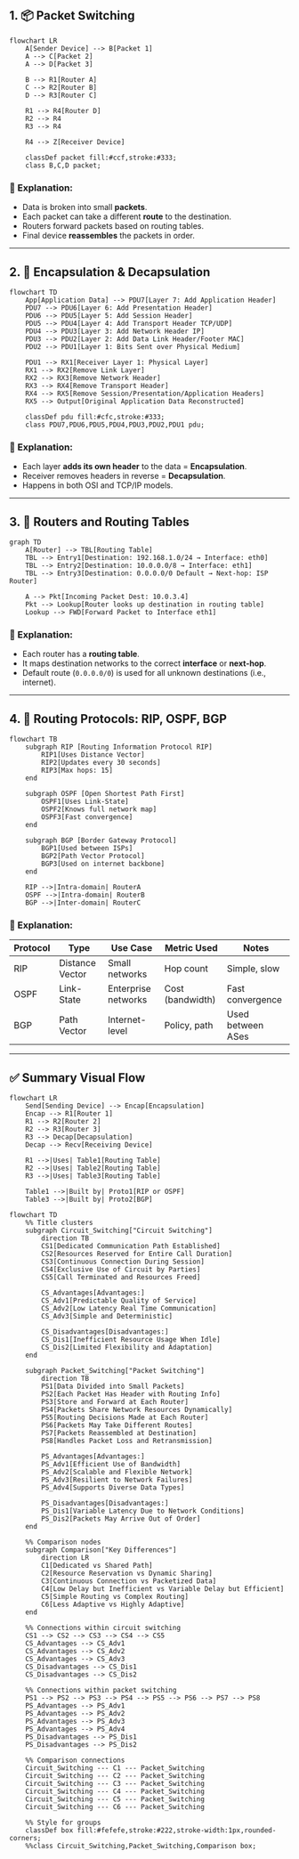 
## 1. 📦 Packet Switching

```mermaid
flowchart LR
    A[Sender Device] --> B[Packet 1]
    A --> C[Packet 2]
    A --> D[Packet 3]
    
    B --> R1[Router A]
    C --> R2[Router B]
    D --> R3[Router C]

    R1 --> R4[Router D]
    R2 --> R4
    R3 --> R4

    R4 --> Z[Receiver Device]

    classDef packet fill:#ccf,stroke:#333;
    class B,C,D packet;
```

### 📘 Explanation:

* Data is broken into small **packets**.
* Each packet can take a different **route** to the destination.
* Routers forward packets based on routing tables.
* Final device **reassembles** the packets in order.

---

## 2. 🧳 Encapsulation & Decapsulation

```mermaid
flowchart TD
    App[Application Data] --> PDU7[Layer 7: Add Application Header]
    PDU7 --> PDU6[Layer 6: Add Presentation Header]
    PDU6 --> PDU5[Layer 5: Add Session Header]
    PDU5 --> PDU4[Layer 4: Add Transport Header TCP/UDP]
    PDU4 --> PDU3[Layer 3: Add Network Header IP]
    PDU3 --> PDU2[Layer 2: Add Data Link Header/Footer MAC]
    PDU2 --> PDU1[Layer 1: Bits Sent over Physical Medium]

    PDU1 --> RX1[Receiver Layer 1: Physical Layer]
    RX1 --> RX2[Remove Link Layer]
    RX2 --> RX3[Remove Network Header]
    RX3 --> RX4[Remove Transport Header]
    RX4 --> RX5[Remove Session/Presentation/Application Headers]
    RX5 --> Output[Original Application Data Reconstructed]

    classDef pdu fill:#cfc,stroke:#333;
    class PDU7,PDU6,PDU5,PDU4,PDU3,PDU2,PDU1 pdu;
```

### 📘 Explanation:

* Each layer **adds its own header** to the data = **Encapsulation**.
* Receiver removes headers in reverse = **Decapsulation**.
* Happens in both OSI and TCP/IP models.

---

## 3. 📡 Routers and Routing Tables

```mermaid
graph TD
    A[Router] --> TBL[Routing Table]
    TBL --> Entry1[Destination: 192.168.1.0/24 → Interface: eth0]
    TBL --> Entry2[Destination: 10.0.0.0/8 → Interface: eth1]
    TBL --> Entry3[Destination: 0.0.0.0/0 Default → Next-hop: ISP Router]

    A --> Pkt[Incoming Packet Dest: 10.0.3.4]
    Pkt --> Lookup[Router looks up destination in routing table]
    Lookup --> FWD[Forward Packet to Interface eth1]
```

### 📘 Explanation:

* Each router has a **routing table**.
* It maps destination networks to the correct **interface** or **next-hop**.
* Default route (`0.0.0.0/0`) is used for all unknown destinations (i.e., internet).

---

## 4. 🧭 Routing Protocols: RIP, OSPF, BGP

```mermaid
flowchart TB
    subgraph RIP [Routing Information Protocol RIP]
        RIP1[Uses Distance Vector]
        RIP2[Updates every 30 seconds]
        RIP3[Max hops: 15]
    end

    subgraph OSPF [Open Shortest Path First]
        OSPF1[Uses Link-State]
        OSPF2[Knows full network map]
        OSPF3[Fast convergence]
    end

    subgraph BGP [Border Gateway Protocol]
        BGP1[Used between ISPs]
        BGP2[Path Vector Protocol]
        BGP3[Used on internet backbone]
    end

    RIP -->|Intra-domain| RouterA
    OSPF -->|Intra-domain| RouterB
    BGP -->|Inter-domain| RouterC
```

### 📘 Explanation:

| Protocol | Type            | Use Case            | Metric Used      | Notes             |
| -------- | --------------- | ------------------- | ---------------- | ----------------- |
| RIP      | Distance Vector | Small networks      | Hop count        | Simple, slow      |
| OSPF     | Link-State      | Enterprise networks | Cost (bandwidth) | Fast convergence  |
| BGP      | Path Vector     | Internet-level      | Policy, path     | Used between ASes |

---

## ✅ Summary Visual Flow

```mermaid
flowchart LR
    Send[Sending Device] --> Encap[Encapsulation]
    Encap --> R1[Router 1]
    R1 --> R2[Router 2]
    R2 --> R3[Router 3]
    R3 --> Decap[Decapsulation]
    Decap --> Recv[Receiving Device]

    R1 -->|Uses| Table1[Routing Table]
    R2 -->|Uses| Table2[Routing Table]
    R3 -->|Uses| Table3[Routing Table]

    Table1 -->|Built by| Proto1[RIP or OSPF]
    Table3 -->|Built by| Proto2[BGP]
```










```mermaid
flowchart TD
    %% Title clusters
    subgraph Circuit_Switching["Circuit Switching"]
        direction TB
        CS1[Dedicated Communication Path Established]
        CS2[Resources Reserved for Entire Call Duration]
        CS3[Continuous Connection During Session]
        CS4[Exclusive Use of Circuit by Parties]
        CS5[Call Terminated and Resources Freed]
        
        CS_Advantages[Advantages:]
        CS_Adv1[Predictable Quality of Service]
        CS_Adv2[Low Latency Real Time Communication]
        CS_Adv3[Simple and Deterministic]
        
        CS_Disadvantages[Disadvantages:]
        CS_Dis1[Inefficient Resource Usage When Idle]
        CS_Dis2[Limited Flexibility and Adaptation]
    end

    subgraph Packet_Switching["Packet Switching"]
        direction TB
        PS1[Data Divided into Small Packets]
        PS2[Each Packet Has Header with Routing Info]
        PS3[Store and Forward at Each Router]
        PS4[Packets Share Network Resources Dynamically]
        PS5[Routing Decisions Made at Each Router]
        PS6[Packets May Take Different Routes]
        PS7[Packets Reassembled at Destination]
        PS8[Handles Packet Loss and Retransmission]

        PS_Advantages[Advantages:]
        PS_Adv1[Efficient Use of Bandwidth]
        PS_Adv2[Scalable and Flexible Network]
        PS_Adv3[Resilient to Network Failures]
        PS_Adv4[Supports Diverse Data Types]

        PS_Disadvantages[Disadvantages:]
        PS_Dis1[Variable Latency Due to Network Conditions]
        PS_Dis2[Packets May Arrive Out of Order]
    end

    %% Comparison nodes
    subgraph Comparison["Key Differences"]
        direction LR
        C1[Dedicated vs Shared Path]
        C2[Resource Reservation vs Dynamic Sharing]
        C3[Continuous Connection vs Packetized Data]
        C4[Low Delay but Inefficient vs Variable Delay but Efficient]
        C5[Simple Routing vs Complex Routing]
        C6[Less Adaptive vs Highly Adaptive]
    end

    %% Connections within circuit switching
    CS1 --> CS2 --> CS3 --> CS4 --> CS5
    CS_Advantages --> CS_Adv1
    CS_Advantages --> CS_Adv2
    CS_Advantages --> CS_Adv3
    CS_Disadvantages --> CS_Dis1
    CS_Disadvantages --> CS_Dis2

    %% Connections within packet switching
    PS1 --> PS2 --> PS3 --> PS4 --> PS5 --> PS6 --> PS7 --> PS8
    PS_Advantages --> PS_Adv1
    PS_Advantages --> PS_Adv2
    PS_Advantages --> PS_Adv3
    PS_Advantages --> PS_Adv4
    PS_Disadvantages --> PS_Dis1
    PS_Disadvantages --> PS_Dis2

    %% Comparison connections
    Circuit_Switching --- C1 --- Packet_Switching
    Circuit_Switching --- C2 --- Packet_Switching
    Circuit_Switching --- C3 --- Packet_Switching
    Circuit_Switching --- C4 --- Packet_Switching
    Circuit_Switching --- C5 --- Packet_Switching
    Circuit_Switching --- C6 --- Packet_Switching

    %% Style for groups
    classDef box fill:#fefefe,stroke:#222,stroke-width:1px,rounded-corners;
    %%class Circuit_Switching,Packet_Switching,Comparison box;
```